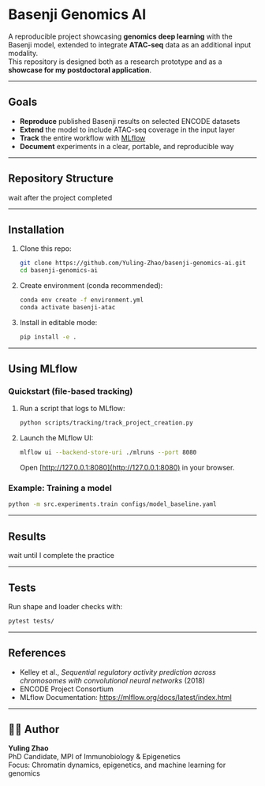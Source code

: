 # Basenji Genomics AI

A reproducible project showcasing **genomics deep learning** with the Basenji model, extended to integrate **ATAC-seq** data as an additional input modality.  
This repository is designed both as a research prototype and as a **showcase for my postdoctoral application**.

---

## Goals
- **Reproduce** published Basenji results on selected ENCODE datasets  
- **Extend** the model to include ATAC-seq coverage in the input layer  
- **Track** the entire workflow with [MLflow](https://mlflow.org/)  
- **Document** experiments in a clear, portable, and reproducible way  

---

## Repository Structure
wait after the project completed

---

## Installation
1. Clone this repo:
   ```bash
   git clone https://github.com/Yuling-Zhao/basenji-genomics-ai.git
   cd basenji-genomics-ai
   ```

2. Create environment (conda recommended):
   ```bash
   conda env create -f environment.yml
   conda activate basenji-atac
   ```

3. Install in editable mode:
   ```bash
   pip install -e .
   ```

---

## Using MLflow
### Quickstart (file-based tracking)
1. Run a script that logs to MLflow:
   ```bash
   python scripts/tracking/track_project_creation.py
   ```

2. Launch the MLflow UI:
   ```bash
   mlflow ui --backend-store-uri ./mlruns --port 8080
   ```
   Open [http://127.0.0.1:8080](http://127.0.0.1:8080) in your browser.

### Example: Training a model
```bash
python -m src.experiments.train configs/model_baseline.yaml
```

---

## Results
wait until I complete the practice

---

## Tests
Run shape and loader checks with:
```bash
pytest tests/
```

---

## References
- Kelley et al., *Sequential regulatory activity prediction across chromosomes with convolutional neural networks* (2018)  
- ENCODE Project Consortium  
- MLflow Documentation: https://mlflow.org/docs/latest/index.html  

---

## 👩‍💻 Author
**Yuling Zhao**  
PhD Candidate, MPI of Immunobiology & Epigenetics  
Focus: Chromatin dynamics, epigenetics, and machine learning for genomics  
